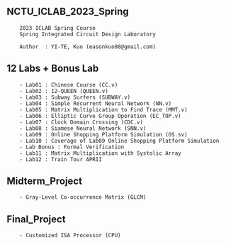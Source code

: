 ## NCTU_ICLAB_2023_Spring

        2023 ICLAB Spring Course
        Spring Integrated Circuit Design Laboratory
        
        Author  : YI-TE, Kuo (easonkuo88@gmail.com) 


## 12 Labs + Bonus Lab
        - Lab01 : Chinese Course (CC.v)
        - Lab02 : 12-QUEEN (QUEEN.v)
        - Lab03 : Subway Surfers (SUBWAY.v)
        - Lab04 : Simple Recurrent Neural Network (NN.v)
        - Lab05 : Matrix Multiplication to Find Trace (MMT.v)  
        - Lab06 : Elliptic Curve Group Operation (EC_TOP.v)
        - Lab07 : Clock Domain Crossing (CDC.v)
        - Lab08 : Siamese Neural Network (SNN.v)
        - Lab09 : Online Shopping Platform Simulation (OS.sv)
        - Lab10 : Coverage of Lab09 Online Shopping Platform Simulation 
        - Lab Bonus : Formal Verification
        - Lab11 : Matrix Multiplication with Systolic Array 
        - Lab12 : Train Tour APRII
##
## Midterm_Project
        - Gray-Level Co-occurrence Matrix (GLCM)
##

## Final_Project
        - Customized ISA Processor (CPU)
##
